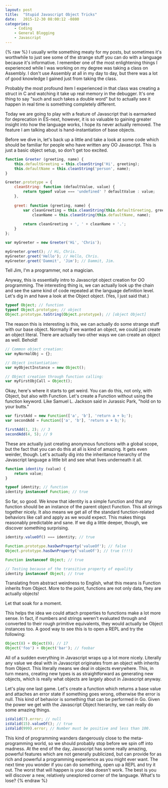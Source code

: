 ```yaml
---
layout: post
title:  "Stupid Javascript Object Tricks"
date:   2015-12-30 08:00:12 -0800
categories:
	- Coding
	- General Blogging
	- Javascript
---
```

{% raw %}
I usually write something meaty for my posts, but sometimes it's worthwhile to just see some of the strange stuff you can do with a language because it's informative. I remember one of the most enlightening things I experienced while I was working on my degree was taking a class on Assembly.  I don't use Assembly at all in my day to day, but there was a lot of good knowledge I gained just from taking the class.  

Probably the most profound item I experienced in that class was creating a struct in C and watching it take up real memory in the debugger.  It's one thing to say "such and such takes a double word" but to actually see it happen in real time is something completely different.

Today we are going to play with a feature of Javascript that is earmarked for deprecation in ES-next, however, it is so valuable to gaining greater insight into how the language works, I hope its never actually removed.  The feature I am talking about is hand-instantiation of base objects.

Before we dive in, let's back up a little and take a look at some code which should be familiar for people who have written any OO Javascript.  This is just a basic object setup, so don't get too excited.

```javascript
function Greeter (greeting, name) {
	this.defaultGreeting = this.cleanString('Hi', greeting);
	this.defaultName = this.cleanString('person', name);
}

Greeter.prototype = {
	cleanString: function (defaultValue, value) {
		return typeof value === 'undefined' ? defaultValue : value;
	},
	
	greet: function (greeting, name) {
		var cleanGreeting = this.cleanString(this.defaultGreeting, greeting),
			cleanName = this.cleanString(this.defaultName, name);
		
		return cleanGreeting + ', ' + cleanName + '.';
	}
};

var myGreeter = new Greeter('Hi', 'Chris');

myGreeter.greet(); // Hi, Chris.
myGreeter.greet('Hello'); // Hello, Chris.
myGreeter.greet('Dammit', 'Jim'); // Dammit, Jim.
```

Tell Jim, I'm a programmer, not a magician.

Anyway, this is essentially intro to Javascript object creation for OO programming. The interesting thing is, we can actually look up the chain and see the same kind of code repeated at the language definition level. Let's dig in and have a look at the Object object.  (Yes, I just said that.)

```javascript
typeof Object; // function
typeof Object.prototype; // object
Object.prototype.toString(Object.prototype); // [object Object]
```

The reason this is interesting is this, we can actually do some strange stuff with our base object. Normally if we wanted an object, we could just create an object literal.  There are actually two other ways we can create an object as well.  Behold!

```javascript
// Common object creation:
var myNormalObj = {};

// Object instantiation:
var myObjectInstance = new Object();

// Object creation through function calling:
var myFirstObjCall = Object();
```

Okay, here's where it starts to get weird.  You can do this, not only, with Object, but also with Function. Let's create a Function without using the function keyword.  Like Samuel L. Jackson said in Jurassic Park, "hold on to your butts."

```javascript
var firstAdd = new Function(['a', 'b'], 'return a + b;');
var secondAdd = Function(['a', 'b'], 'return a + b;');

firstAdd(1, 2); // 3
secondAdd(4, 5); // 9
```

These are actually just creating anonymous functions with a global scope, but the fact that you can do this at all is kind of amazing.  It gets even weirder, though.  Let's actually dig into the inheritance hierarchy of the Javascript language a little bit and see what lives underneath it all.

```javascript
function identity (value) {
	return value;
}

typeof identity; // function
identity instanceof Function; // true
```

So far, so good.  We know that identity is a simple function and that any function should be an instance of the parent object Function. This all strings together nicely.  It also means we get all of the standard function-related behaviors like call and apply as we would expect.  This makes things reasonably predictable and sane. If we dig a little deeper, though, we discover something surprising.

```javascript
identity.valueOf() === identity; // true

Function.prototype.hasOwnProperty('valueOf'); // false
Object.prototype.hasOwnProperty('valueOf'); // true (!!!)

Function instanceof Object; // true

// Testing because of the transitive property of equality
identity instanceof Object; // true
```

Translating from abstract weirdness to English, what this means is Function inherits from Object.  More to the point, functions are not only data, they are actually objects!

Let that soak for a moment.

This helps the idea we could attach properties to functions make a lot more sense.  In fact, if numbers and strings weren't evaluated through and converted to their rough primitive equivalents, they would actually be Object instances too.  A good way to see this is to open a REPL and try the following:

```javascript
Object(8) + Object(9); // 17
Object('foo') + Object('bar'); // foobar
```

All of a sudden everything in Javascript wraps up a lot more nicely.  Literally any value we deal with in Javascript originates from an object with inherits from Object.  This literally means we deal in objects everywhere.  This, in turn means, creating new types is as straightforward as generating new objects, which is really what objects are largely about in Javascript anyway.

Let's play one last game.  Let's create a function which returns a base value and attaches an error state if something goes wrong, otherwise the error is null.  This kind of behavior is something that can be performed in Go.  Given the power we get with the Javascript Object hierarchy, we can really do some amazing things.

```javascript
isValid(7).error; // null
isValid(15).valueOf(); // true
isValid(999).error; // Number must be positive and less than 100.
```

This kind of programming wanders dangerously close to the meta-programming world, so we should probably stop before we spin off into madness. At the end of the day, Javascript has some really amazing, powerful features which are not generally publicized, but can provide for as rich and powerful a programming experience as you might ever want. The next time you wonder if you can do something, open up a REPL and try it out. The worst that will happen is your idea doesn't work. The best is you will discover a new, relatively unexplored corner of the language.  What's to lose?
{% endraw %}
    